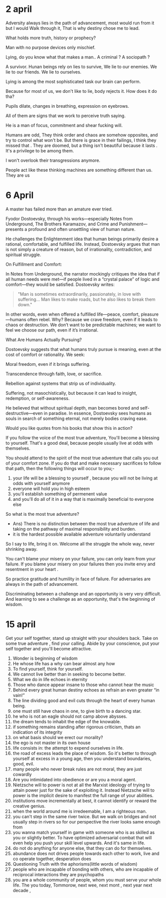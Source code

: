 
# 2 april

Adversity always lies in the path of advancement, most would run from it but I would Walk through it,
That is why destiny chose me to lead.


What holds more truth, history or prophecy?


Man with no purpose devices only mischief.







Lying, do you know what that makes a man..
A criminal ?
A sociopath ?

A survivor.
Hunan beings rely on lies to survive,
We lie to our enemies.
We lie to our friends.
We lie to ourselves.

Lying is among the most sophisticated task our brain can perform.

Because for most of us, we don't like to lie, 
body rejects it. How does it do tha?

Pupils dilate, changes in breathing, expression on eyebrows.

All of them are signs that we work to perceive truth saying.









He is a man of focus, commitment and shear fucking will.




Humans are odd,
They think order and chaos are somehow opposites, and try to control what won't be.
But there is grace in their failings,
I think they missed that .
They are doomed, but a thing isn't beautiful because it lasts .
It's a privilege to be among them.




I won't overlook their transgressions anymore.



People act like these thinking machines are something different than us. They are us


# **6 April** 

A master has failed more than an amature ever tried.





Fyodor Dostoevsky, through his works—especially Notes from Underground, The Brothers Karamazov, and Crime and Punishment—presents a profound and often unsettling view of human nature.

He challenges the Enlightenment idea that human beings primarily desire a rational, comfortable, and fulfilled life. Instead, Dostoevsky argues that man is not simply a creature of reason, but of irrationality, contradiction, and spiritual struggle.

On Fulfillment and Comfort:

In Notes from Underground, the narrator mockingly critiques the idea that if all human needs were met—if people lived in a “crystal palace” of logic and comfort—they would be satisfied. Dostoevsky writes:

> "Man is sometimes extraordinarily, passionately, in love with suffering... Man likes to make roads, but he also likes to break them down."



In other words, even when offered a fulfilled life—peace, comfort, pleasure—humans often rebel. Why? Because we crave freedom, even if it leads to chaos or destruction. We don’t want to be predictable machines; we want to feel we choose our path, even if it’s irrational.

What Are Humans Actually Pursuing?

Dostoevsky suggests that what humans truly pursue is meaning, even at the cost of comfort or rationality. We seek:

Moral freedom, even if it brings suffering.

Transcendence through faith, love, or sacrifice.

Rebellion against systems that strip us of individuality.

Suffering, not masochistically, but because it can lead to insight, redemption, or self-awareness.


He believed that without spiritual depth, man becomes bored and self-destructive—even in paradise. In essence, Dostoevsky sees humans as souls in search of something eternal, not merely bodies craving ease.

Would you like quotes from his books that show this in action?











If you follow the voice of the most true adventure, 
You'll become a blessing to yourself.
That's a good deal, because people usually live at odds with themselves.

You should attend to the spirit of the most true adventure that calls you out of your comfort zone. If you do that and make necessary sacrifices to follow that path, then the following things will occur to you;-
1) your life will be a blessing to yourself , because you will not be living at odds with yourself anymore 
2) everyone will hold you in high esteem 
3) you'll establish something of permenent value 
4) and you'll do all of it in a way that is maximally beneficial to everyone else 



So what is the most true adventure?

- Ans) There is no distinction between the most true adventure of life and taking on the pathway of maximal responsibility and burden.
- it is the hardest possible available adventure voluntarily understand 

So I say to life, bring it on. Welcome all the struggle the whole way, never shrinking away.


You can't blame your misery on your failure, you can only learn from your failure.
If you blame your misery on your failures then you invite envy and resentment in your heart .

So practice gratitude and humility in face of failure. For adversaries are always in the path of advancement.

Discriminating between a challenge and an opportunity is very very difficult.
And learning to see a challenge as an opportunity, that's the beginning of wisdom.



# 15 april 

Get your self together, stand up straight with your shoulders back.
Take on some true adventure , find your calling.
Abide by your conscience, put your self together and you'll become attractive.


1) Wonder is beginning of wisdom
2) He whose life has a why can bear almost any how
3) To find yourself, think for yourself.
4) We cannot live better than in seeking to become better.
5) What we do in life echoes in eternity
6) Those who dance appear insane to those who cannot hear the music
7) Behind every great human destiny echoes as refrain an even greater “in vain!”
8) The line dividing good and evil cuts through the heart of every human being.
9) one must still have chaos in one, to give birth to a dancing star.
10) he who is not an eagle should not camp above abysses.
11) the dream tends to inhabit the edge of the knowable.
12) if something remains standing after rigorous criticism, thats an indication of its integrity 
13) on what basis should we erect our morality?
14) the ego is not master in its own house 
15) life consists in: the attempt to expend ourselves in life.
16) the road of excess leads the place of wisdom. So it's better to through yourself at excess in a young age, then you understand boundaries, good, evil.
17) many people who never break rules are not moral, they are just cowardly 
18) Are you intimidated into obedience or are you a moral agent.
19) Nietzsche will to power is not at all the Marxist ideology of trying to attain power just for the sake of exploiting it. Instead Nietzsche will to power is the implicit desire to manifest the full range of your abilities.
20) institutions move incrementally at best, it cannot identify or reward the creative genius.
21) when the world around me is irredeemable, I am a righteous man.
22) you can't step in the same river twice. But we walk on bridges and not usually step in rivers so for our perspective the river looks same enough from 
23) you wanna  match yourself in game with someone who is as skilled as you or slightly better. To have optimized adversarial combat that will even help you push your skill level upwards. And it's same in life.
24) do not do anything for anyone else, that they can do for themselves.
25) abundance does not drives people towards each other to work, live and co operate together, desperation does
26) Questioning Truth with the aphorisms(little words of wisdom)
27) people who are incapable of bonding with others, who are incapable of reciprocal interactions they are psychopaths
28) you are a whole community of people, whom you must serve your whole life. The you today, Tommorow, next wee, next mont , next year next decade ,

